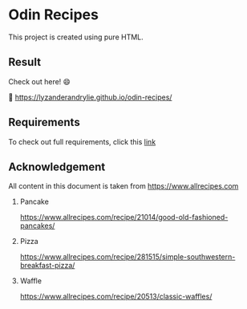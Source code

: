 # Odin Recipes

This project is created using pure HTML.  

## Result

Check out here! :smile:

:link: <https://lyzanderandrylie.github.io/odin-recipes/>

## Requirements

To check out full requirements, click this [link](https://www.theodinproject.com/lessons/foundations-recipes "Project: Recipes")  

## Acknowledgement

All content in this document is taken from <https://www.allrecipes.com>

1. Pancake

    <https://www.allrecipes.com/recipe/21014/good-old-fashioned-pancakes/>

2. Pizza

    <https://www.allrecipes.com/recipe/281515/simple-southwestern-breakfast-pizza/>

3. Waffle

    <https://www.allrecipes.com/recipe/20513/classic-waffles/>

